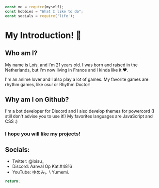 ```javascript
const me = require(myself);
const hobbies = "What I like to do";
const socials = require('life');
```

# My Introduction! 👋

## Who am I?

My name is Loïs, and I'm 21 years old. I was born and raised in the Netherlands, but I'm now living in France and I kinda like it ❤️.


I'm an anime lover and I also play a lot of games. My favorite games are rhythm games, like osu! or Rhythm Doctor!

## Why am I on Github?

I'm a bot developer for Discord and I also develop themes for powercord (I still don't advise you to use it!)
My favorites languages are JavaScript and CSS :)

### I hope you will like my projects!

## Socials:

- Twitter: @loisu_
- Discord: Aanval Op Kat.#4816
- YouTube: ゆめみ。\ Yumemi.

```javascript
return;
```
